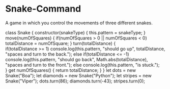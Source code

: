 # Snake-Command
A game in which you control the movements of three different snakes.

class Snake {
  constructor(snakeType) {
    this.pattern = snakeType;
  }
  move(numOfSquares) {
    if(numOfSquares > 0 || numOfSquares < 0) totalDistance = numOfSquare;
  }
  turn(totalDistance) {  
    if(totalDistance >= 1) console.log(this.pattern, "should go up", totalDistance, "spaces and turn to the back.");
    else if(totalDistance <= -1) console.log(this.pattern, "should go back", Math.abs(totalDistance), "spaces and turn to the front.");
    else console.log(this.pattern, "is stuck.");   
  }
    get numOfSquares() {
    return totalDistance;
  }
} 
let dots = new Snake("Boa");
let diamonds = new Snake("Python");
let stripes = new Snake("Viper");
dots.turn(86);
diamonds.turn(-43);
stripes.turn(0);
